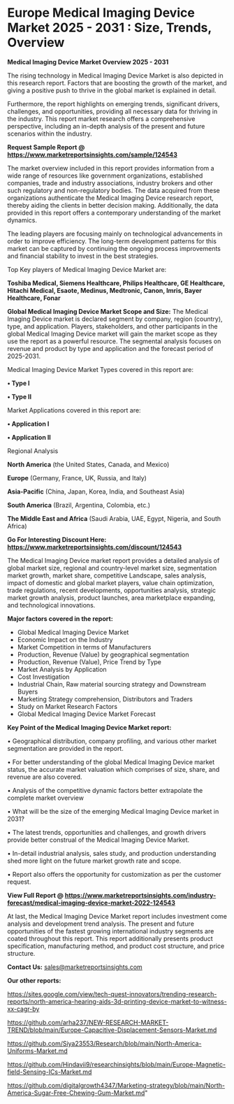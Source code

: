 # Europe Medical Imaging Device Market 2025 - 2031 : Size, Trends, Overview

<Strong> Medical Imaging Device Market Overview 2025 - 2031</strong>

The rising technology in Medical Imaging Device Market is also depicted in this research report. Factors that are boosting the growth of the market, and giving a positive push to thrive in the global market is explained in detail.

Furthermore, the report highlights on emerging trends, significant drivers, challenges, and opportunities, providing all necessary data for thriving in the industry. This report market research offers a comprehensive perspective, including an in-depth analysis of the present and future scenarios within the industry.

<strong>Request Sample Report @ <a href=https://www.marketreportsinsights.com/sample/124543>https://www.marketreportsinsights.com/sample/124543</a></strong>

The market overview included in this report provides information from a wide range of resources like government organizations, established companies, trade and industry associations, industry brokers and other such regulatory and non-regulatory bodies. The data acquired from these organizations authenticate the Medical Imaging Device research report, thereby aiding the clients in better decision making. Additionally, the data provided in this report offers a contemporary understanding of the market dynamics.

The leading players are focusing mainly on technological advancements in order to improve efficiency. The long-term development patterns for this market can be captured by continuing the ongoing process improvements and financial stability to invest in the best strategies.

Top Key players of Medical Imaging Device Market are:

<strong>Toshiba Medical, Siemens Healthcare, Philips Healthcare, GE Healthcare, Hitachi Medical, Esaote, Medinus, Medtronic, Canon, Imris, Bayer Healthcare, Fonar</strong>

<strong><b>Global Medical Imaging Device Market Scope and Size:</b></strong>
The Medical Imaging Device market is declared segment by company, region (country), type, and application. Players, stakeholders, and other participants in the global Medical Imaging Device market will gain the market scope as they use the report as a powerful resource. The segmental analysis focuses on revenue and product by type and application and the forecast period of 2025-2031.

Medical Imaging Device Market Types covered in this report are:

<strong>• Type I

• Type II</strong>

Market Applications covered in this report are:

<strong>• Application I

• Application II</strong> 

Regional Analysis

<strong>North America</strong> (the United States, Canada, and Mexico)

<strong>Europe</strong> (Germany, France, UK, Russia, and Italy)

<strong>Asia-Pacific</strong> (China, Japan, Korea, India, and Southeast Asia)

<strong>South America</strong> (Brazil, Argentina, Colombia, etc.)

<strong>The Middle East and Africa</strong> (Saudi Arabia, UAE, Egypt, Nigeria, and South Africa)

<strong>Go For Interesting Discount Here: <a href=https://www.marketreportsinsights.com/discount/124543>https://www.marketreportsinsights.com/discount/124543</a></strong>

The Medical Imaging Device market report provides a detailed analysis of global market size, regional and country-level market size, segmentation market growth, market share, competitive Landscape, sales analysis, impact of domestic and global market players, value chain optimization, trade regulations, recent developments, opportunities analysis, strategic market growth analysis, product launches, area marketplace expanding, and technological innovations.

<strong><b>Major factors covered in the report:</b></strong>
<ul>
  <li>Global Medical Imaging Device Market </li>
  <li>Economic Impact on the Industry</li>
  <li>Market Competition in terms of Manufacturers</li>
  <li>Production, Revenue (Value) by geographical segmentation</li>
  <li>Production, Revenue (Value), Price Trend by Type</li>
  <li>Market Analysis by Application</li>
  <li>Cost Investigation</li>
  <li>Industrial Chain, Raw material sourcing strategy and Downstream Buyers</li>
  <li>Marketing Strategy comprehension, Distributors and Traders</li>
  <li>Study on Market Research Factors</li>
  <li>Global Medical Imaging Device Market Forecast</li>
</ul>

<strong><b>Key Point of the Medical Imaging Device Market report:</b></strong>

• Geographical distribution, company profiling, and various other market segmentation are provided in the report.

• For better understanding of the global Medical Imaging Device market status, the accurate market valuation which comprises of size, share, and revenue are also covered.

• Analysis of the competitive dynamic factors better extrapolate the complete market overview

• What will be the size of the emerging Medical Imaging Device market in 2031?

• The latest trends, opportunities and challenges, and growth drivers provide better construal of the Medical Imaging Device Market.

• In-detail industrial analysis, sales study, and production understanding shed more light on the future market growth rate and scope.

• Report also offers the opportunity for customization as per the customer request.

<strong><b>View Full Report @ <a href=https://www.marketreportsinsights.com/industry-forecast/medical-imaging-device-market-2022-124543>https://www.marketreportsinsights.com/industry-forecast/medical-imaging-device-market-2022-124543</a></b></strong>


At last, the Medical Imaging Device Market report includes investment come analysis and development trend analysis. The present and future opportunities of the fastest growing international industry segments are coated throughout this report. This report additionally presents product specification, manufacturing method, and product cost structure, and price structure.

<strong>Contact Us:</strong>
sales@marketreportsinsights.com

<strong>Our other reports:</strong>

<a href=https://sites.google.com/view/tech-quest-innovators/trending-research-reports/north-america-hearing-aids-3d-printing-device-market-to-witness-xx-cagr-by>https://sites.google.com/view/tech-quest-innovators/trending-research-reports/north-america-hearing-aids-3d-printing-device-market-to-witness-xx-cagr-by</a>

<a href=https://github.com/arha237/NEW-RESEARCH-MARKET-TREND/blob/main/Europe-Capacitive-Displacement-Sensors-Market.md>https://github.com/arha237/NEW-RESEARCH-MARKET-TREND/blob/main/Europe-Capacitive-Displacement-Sensors-Market.md</a>

<a href=https://github.com/Siya23553/Research/blob/main/North-America-Uniforms-Market.md>https://github.com/Siya23553/Research/blob/main/North-America-Uniforms-Market.md</a>

<a href=https://github.com/Hindavii9/researchinsights/blob/main/Europe-Magnetic-field-Sensing-ICs-Market.md>https://github.com/Hindavii9/researchinsights/blob/main/Europe-Magnetic-field-Sensing-ICs-Market.md</a>

<a href=https://github.com/digitalgrowth4347/Marketing-strategy/blob/main/North-America-Sugar-Free-Chewing-Gum-Market.md>https://github.com/digitalgrowth4347/Marketing-strategy/blob/main/North-America-Sugar-Free-Chewing-Gum-Market.md</a>"
